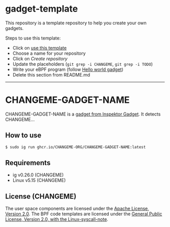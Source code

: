 # gadget-template

This repository is a template repository to help you create your own gadgets.

Steps to use this template:
- Click on [use this template](https://github.com/new?template_name=gadget-template&template_owner=inspektor-gadget)
- Choose a name for your repository
- Click on *Create repository*
- Update the placeholders (`git grep -i CHANGEME`, `git grep -i TODO`)
- Write your eBPF program (follow [Hello world gadget](https://inspektor-gadget.io/docs/latest/devel/hello-world-gadget/))
- Delete this section from README.md

---

# CHANGEME-GADGET-NAME

CHANGEME-GADGET-NAME is a [gadget from Inspektor
Gadget](https://inspektor-gadget.io/). It detects CHANGEME...

## How to use

```bash
$ sudo ig run ghcr.io/CHANGEME-ORG/CHANGEME-GADGET-NAME:latest
```

## Requirements

- ig v0.26.0 (CHANGEME)
- Linux v5.15 (CHANGEME)

## License (CHANGEME)

The user space components are licensed under the [Apache License, Version
2.0](LICENSE). The BPF code templates are licensed under the [General Public
License, Version 2.0, with the Linux-syscall-note](LICENSE-bpf.txt).
